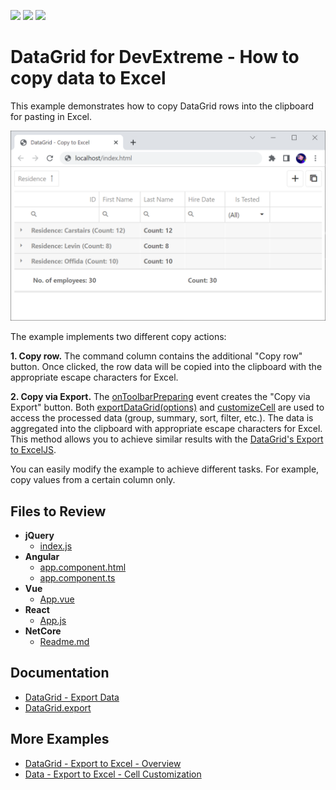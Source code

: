 <!-- default badges list -->
![](https://img.shields.io/endpoint?url=https://codecentral.devexpress.com/api/v1/VersionRange/304642062/20.1.8%2B)
[![](https://img.shields.io/badge/Open_in_DevExpress_Support_Center-FF7200?style=flat-square&logo=DevExpress&logoColor=white)](https://supportcenter.devexpress.com/ticket/details/T941814)
[![](https://img.shields.io/badge/📖_How_to_use_DevExpress_Examples-e9f6fc?style=flat-square)](https://docs.devexpress.com/GeneralInformation/403183)
<!-- default badges end -->
# DataGrid for DevExtreme - How to copy data to Excel

This example demonstrates how to copy DataGrid rows into the clipboard for pasting in Excel.

![Copy data to Excel](images/copy-data-to-excel.png)

The example implements two different copy actions:

**1. Copy row.** The command column contains the additional "Copy row" button. Once clicked, the row data will be copied into the clipboard with the appropriate escape characters for Excel.

**2. Copy via Export.**  The [onToolbarPreparing](https://js.devexpress.com/Documentation/ApiReference/UI_Widgets/dxDataGrid/Configuration/#onToolbarPreparing) event creates the "Copy via Export" button. Both [exportDataGrid(options)](https://js.devexpress.com/Documentation/ApiReference/Common/Utils/excelExporter/#exportDataGridoptions) and [customizeCell](https://js.devexpress.com/Documentation/ApiReference/Common/Object_Structures/ExportDataGridProps/#customizeCell) are used to access the processed data (group, summary, sort, filter, etc.). The data is aggregated into the clipboard with appropriate escape characters for Excel. This method allows you to achieve similar results with the [DataGrid's Export to ExcelJS](https://js.devexpress.com/Documentation/Guide/Widgets/DataGrid/Getting_Started_with_DataGrid/#Export_Data_to_Excel).

You can easily modify the example to achieve different tasks. For example, copy values from a certain column only.

## Files to Review

- **jQuery**
    - [index.js](jQuery/index.js)
- **Angular**
    - [app.component.html](Angular/src/app/app.component.html)
    - [app.component.ts](Angular/src/app/app.component.ts)
- **Vue**
    - [App.vue](Vue/src/App.vue)
- **React**
    - [App.js](React/src/App.js)
- **NetCore**    
    - [Readme.md](ASP.NET/README.md)

## Documentation

- [DataGrid - Export Data](https://js.devexpress.com/Documentation/Guide/UI_Components/DataGrid/Getting_Started_with_DataGrid/#Export_Data)
- [DataGrid.export](https://js.devexpress.com/Documentation/ApiReference/UI_Components/dxDataGrid/Configuration/export/)

## More Examples

- [DataGrid - Export to Excel - Overview](https://js.devexpress.com/Demos/WidgetsGallery/Demo/DataGrid/ExcelJSOverview/)
- [Data - Export to Excel - Cell Customization](https://js.devexpress.com/Demos/WidgetsGallery/Demo/DataGrid/ExcelJSCellCustomization/jQuery/Light/)
